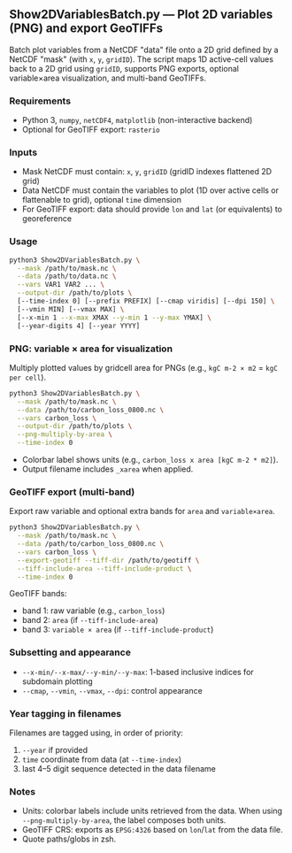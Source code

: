 ## Show2DVariablesBatch.py — Plot 2D variables (PNG) and export GeoTIFFs

Batch plot variables from a NetCDF "data" file onto a 2D grid defined by a NetCDF "mask" (with `x`, `y`, `gridID`). The script maps 1D active-cell values back to a 2D grid using `gridID`, supports PNG exports, optional variable×area visualization, and multi-band GeoTIFFs.

### Requirements
- Python 3, `numpy`, `netCDF4`, `matplotlib` (non-interactive backend)
- Optional for GeoTIFF export: `rasterio`

### Inputs
- Mask NetCDF must contain: `x`, `y`, `gridID` (gridID indexes flattened 2D grid)
- Data NetCDF must contain the variables to plot (1D over active cells or flattenable to grid), optional `time` dimension
- For GeoTIFF export: data should provide `lon` and `lat` (or equivalents) to georeference

### Usage
```bash
python3 Show2DVariablesBatch.py \
  --mask /path/to/mask.nc \
  --data /path/to/data.nc \
  --vars VAR1 VAR2 ... \
  --output-dir /path/to/plots \
  [--time-index 0] [--prefix PREFIX] [--cmap viridis] [--dpi 150] \
  [--vmin MIN] [--vmax MAX] \
  [--x-min 1 --x-max XMAX --y-min 1 --y-max YMAX] \
  [--year-digits 4] [--year YYYY]
```

### PNG: variable × area for visualization
Multiply plotted values by gridcell area for PNGs (e.g., `kgC m-2 × m2` = `kgC per cell`).
```bash
python3 Show2DVariablesBatch.py \
  --mask /path/to/mask.nc \
  --data /path/to/carbon_loss_0800.nc \
  --vars carbon_loss \
  --output-dir /path/to/plots \
  --png-multiply-by-area \
  --time-index 0
```
- Colorbar label shows units (e.g., `carbon_loss x area [kgC m-2 * m2]`).
- Output filename includes `_xarea` when applied.

### GeoTIFF export (multi-band)
Export raw variable and optional extra bands for `area` and `variable×area`.
```bash
python3 Show2DVariablesBatch.py \
  --mask /path/to/mask.nc \
  --data /path/to/carbon_loss_0800.nc \
  --vars carbon_loss \
  --export-geotiff --tiff-dir /path/to/geotiff \
  --tiff-include-area --tiff-include-product \
  --time-index 0
```
GeoTIFF bands:
- band 1: raw variable (e.g., `carbon_loss`)
- band 2: `area` (if `--tiff-include-area`)
- band 3: `variable × area` (if `--tiff-include-product`)

### Subsetting and appearance
- `--x-min/--x-max/--y-min/--y-max`: 1-based inclusive indices for subdomain plotting
- `--cmap`, `--vmin`, `--vmax`, `--dpi`: control appearance

### Year tagging in filenames
Filenames are tagged using, in order of priority:
1) `--year` if provided
2) `time` coordinate from data (at `--time-index`)
3) last 4–5 digit sequence detected in the data filename

### Notes
- Units: colorbar labels include units retrieved from the data. When using `--png-multiply-by-area`, the label composes both units.
- GeoTIFF CRS: exports as `EPSG:4326` based on `lon`/`lat` from the data file.
- Quote paths/globs in zsh.


